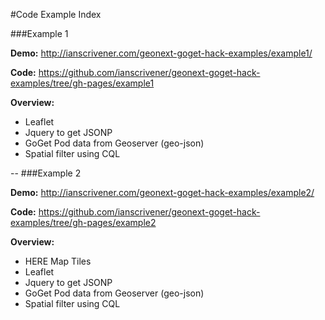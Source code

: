 #Code Example Index

###Example 1

**Demo:** 
http://ianscrivener.com/geonext-goget-hack-examples/example1/

**Code:**
https://github.com/ianscrivener/geonext-goget-hack-examples/tree/gh-pages/example1


**Overview:**

- Leaflet
- Jquery to get JSONP
- GoGet Pod data from Geoserver (geo-json)
- Spatial filter using CQL




--
###Example 2

**Demo:** 
http://ianscrivener.com/geonext-goget-hack-examples/example2/

**Code:**
https://github.com/ianscrivener/geonext-goget-hack-examples/tree/gh-pages/example2


**Overview:**
- HERE Map Tiles
- Leaflet
- Jquery to get JSONP
- GoGet Pod data from Geoserver (geo-json)
- Spatial filter using CQL

